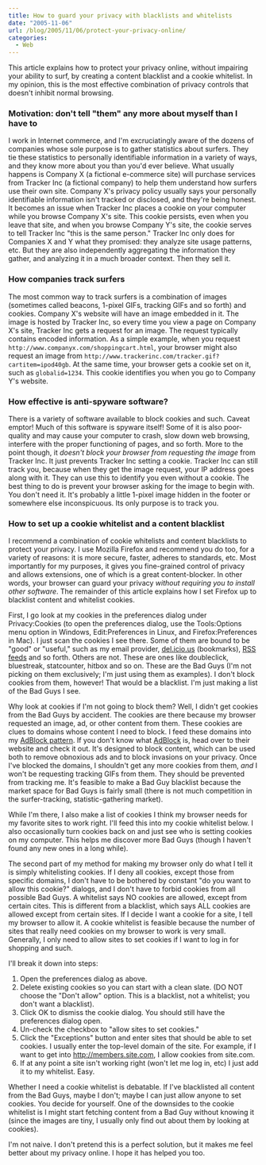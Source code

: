```yaml
---
title: How to guard your privacy with blacklists and whitelists
date: "2005-11-06"
url: /blog/2005/11/06/protect-your-privacy-online/
categories:
  - Web
---
```

This article explains how to protect your privacy online, without impairing your ability to surf, by creating a content blacklist and a cookie whitelist. In my opinion, this is the most effective combination of privacy controls that doesn't inhibit normal browsing.

### Motivation: don't tell "them" any more about myself than I have to

I work in Internet commerce, and I'm excruciatingly aware of the dozens of companies whose sole purpose is to gather statistics about surfers. They tie these statistics to personally identifiable information in a variety of ways, and they know more about you than you'd ever believe. What usually happens is Company X (a fictional e-commerce site) will purchase services from Tracker Inc (a fictional company) to help them understand how surfers use their own site. Company X's privacy policy usually says your personally identifiable information isn't tracked or disclosed, and they're being honest. It becomes an issue when Tracker Inc places a cookie on your computer while you browse Company X's site. This cookie persists, even when you leave that site, and when you browse Company Y's site, the cookie serves to tell Tracker Inc "this is the same person." Tracker Inc only does for Companies X and Y what they promised: they analyze site usage patterns, etc. But they are also independently aggregating the information they gather, and analyzing it in a much broader context. Then they sell it.

### How companies track surfers

The most common way to track surfers is a combination of images (sometimes called beacons, 1-pixel GIFs, tracking GIFs and so forth) and cookies. Company X's website will have an image embedded in it. The image is hosted by Tracker Inc, so every time you view a page on Company X's site, Tracker Inc gets a request for an image. The request typically contains encoded information. As a simple example, when you request `http://www.companyx.com/shoppingcart.html`, your browser might also request an image from `http://www.trackerinc.com/tracker.gif?cartitem=ipod40gb`. At the same time, your browser gets a cookie set on it, such as `globalid=1234`. This cookie identifies you when you go to Company Y's website.

### How effective is anti-spyware software?

There is a variety of software available to block cookies and such. Caveat emptor! Much of this software is spyware itself! Some of it is also poor-quality and may cause your computer to crash, slow down web browsing, interfere with the proper functioning of pages, and so forth. More to the point though, it *doesn't block your browser from requesting the image* from Tracker Inc. It just prevents Tracker Inc setting a cookie. Tracker Inc can still track you, because when they get the image request, your IP address goes along with it. They can use this to identify you even without a cookie. The best thing to do is prevent your browser asking for the image to begin with. You don't need it. It's probably a little 1-pixel image hidden in the footer or somewhere else inconspicuous. Its only purpose is to track you.

### How to set up a cookie whitelist and a content blacklist

I recommend a combination of cookie whitelists and content blacklists to protect your privacy. I use Mozilla Firefox and recommend you do too, for a variety of reasons: it is more secure, faster, adheres to standards, etc. Most importantly for my purposes, it gives you fine-grained control of privacy and allows extensions, one of which is a great content-blocker. In other words, your browser can guard your privacy *without requiring you to install other software*. The remainder of this article explains how I set Firefox up to blacklist content and whitelist cookies.

First, I go look at my cookies in the preferences dialog under Privacy:Cookies (to open the preferences dialog, use the Tools:Options menu option in Windows, Edit:Preferences in Linux, and Firefox:Preferences in Mac). I just scan the cookies I see there. Some of them are bound to be "good" or "useful," such as my email provider, [del.icio.us][1] (bookmarks), [RSS feeds][2] and so forth. Others are not. These are ones like doubleclick, bluestreak, statcounter, hitbox and so on. These are the Bad Guys (I'm not picking on them exclusively; I'm just using them as examples). I don't block cookies from them, however! That would be a blacklist. I'm just making a list of the Bad Guys I see.

Why look at cookies if I'm not going to block them? Well, I didn't get cookies from the Bad Guys by accident. The cookies are there because my browser requested an image, ad, or other content from them. These cookies are clues to domains whose content I need to block. I feed these domains into my [AdBlock pattern][3]. If you don't know what [AdBlock][4] is, head over to their website and check it out. It's designed to block content, which can be used both to remove obnoxious ads and to block invasions on your privacy. Once I've blocked the domains, I shouldn't get any more cookies from them, *and* I won't be requesting tracking GIFs from them. They should be prevented from tracking me. It's feasible to make a Bad Guy blacklist because the market space for Bad Guys is fairly small (there is not much competition in the surfer-tracking, statistic-gathering market).

While I'm there, I also make a list of cookies I think my browser needs for my favorite sites to work right. I'll feed this into my cookie whitelist below. I also occasionally turn cookies back on and just see who is setting cookies on my computer. This helps me discover more Bad Guys (though I haven't found any new ones in a long while).

The second part of my method for making my browser only do what I tell it is simply whitelisting cookies. If I deny all cookies, except those from specific domains, I don't have to be bothered by constant "do you want to allow this cookie?" dialogs, and I don't have to forbid cookies from all possible Bad Guys. A whitelist says NO cookies are allowed, except from certain cites. This is different from a blacklist, which says ALL cookies are allowed except from certain sites. If I decide I want a cookie for a site, I tell my browser to allow it. A cookie whitelist is feasible because the number of sites that really need cookies on my browser to work is very small. Generally, I only need to allow sites to set cookies if I want to log in for shopping and such.

I'll break it down into steps:

1.  Open the preferences dialog as above.
2.  Delete existing cookies so you can start with a clean slate. (DO NOT choose the "Don't allow" option. This is a blacklist, not a whitelist; you don't want a blacklist).
3.  Click OK to dismiss the cookie dialog. You should still have the preferences dialog open.
4.  Un-check the checkbox to "allow sites to set cookies."
5.  Click the "Exceptions" button and enter sites that should be able to set cookies. I usually enter the top-level domain of the site. For example, if I want to get into http://members.site.com, I allow cookies from site.com.
6.  If at any point a site isn't working right (won't let me log in, etc) I just add it to my whitelist. Easy.

Whether I need a cookie whitelist is debatable. If I've blacklisted all content from the Bad Guys, maybe I don't; maybe I can just allow anyone to set cookies. You decide for yourself. One of the downsides to the cookie whitelist is I might start fetching content from a Bad Guy without knowing it (since the images are tiny, I usually only find out about them by looking at cookies).

I'm not naive. I don't pretend this is a perfect solution, but it makes me feel better about my privacy online. I hope it has helped you too.

 [1]: http://del.icio.us
 [2]: http://bloglines.com
 [3]: /blog/2005/10/26/adblock-patterns/
 [4]: http://adblock.mozdev.org/
